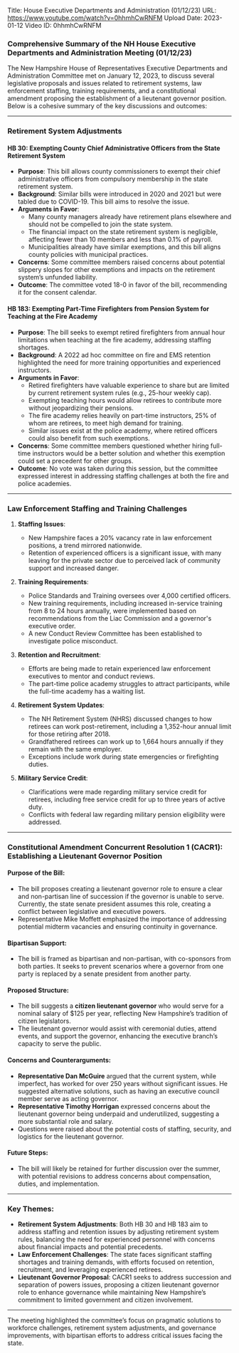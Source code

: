 Title: House Executive Departments and Administration (01/12/23)
URL: https://www.youtube.com/watch?v=0hhmhCwRNFM
Upload Date: 2023-01-12
Video ID: 0hhmhCwRNFM

### Comprehensive Summary of the NH House Executive Departments and Administration Meeting (01/12/23)

The New Hampshire House of Representatives Executive Departments and Administration Committee met on January 12, 2023, to discuss several legislative proposals and issues related to retirement systems, law enforcement staffing, training requirements, and a constitutional amendment proposing the establishment of a lieutenant governor position. Below is a cohesive summary of the key discussions and outcomes:

---

### **Retirement System Adjustments**

#### **HB 30: Exempting County Chief Administrative Officers from the State Retirement System**
- **Purpose**: This bill allows county commissioners to exempt their chief administrative officers from compulsory membership in the state retirement system.
- **Background**: Similar bills were introduced in 2020 and 2021 but were tabled due to COVID-19. This bill aims to resolve the issue.
- **Arguments in Favor**:
  - Many county managers already have retirement plans elsewhere and should not be compelled to join the state system.
  - The financial impact on the state retirement system is negligible, affecting fewer than 10 members and less than 0.1% of payroll.
  - Municipalities already have similar exemptions, and this bill aligns county policies with municipal practices.
- **Concerns**: Some committee members raised concerns about potential slippery slopes for other exemptions and impacts on the retirement system’s unfunded liability.
- **Outcome**: The committee voted 18-0 in favor of the bill, recommending it for the consent calendar.

#### **HB 183: Exempting Part-Time Firefighters from Pension System for Teaching at the Fire Academy**
- **Purpose**: The bill seeks to exempt retired firefighters from annual hour limitations when teaching at the fire academy, addressing staffing shortages.
- **Background**: A 2022 ad hoc committee on fire and EMS retention highlighted the need for more training opportunities and experienced instructors.
- **Arguments in Favor**:
  - Retired firefighters have valuable experience to share but are limited by current retirement system rules (e.g., 25-hour weekly cap).
  - Exempting teaching hours would allow retirees to contribute more without jeopardizing their pensions.
  - The fire academy relies heavily on part-time instructors, 25% of whom are retirees, to meet high demand for training.
  - Similar issues exist at the police academy, where retired officers could also benefit from such exemptions.
- **Concerns**: Some committee members questioned whether hiring full-time instructors would be a better solution and whether this exemption could set a precedent for other groups.
- **Outcome**: No vote was taken during this session, but the committee expressed interest in addressing staffing challenges at both the fire and police academies.

---

### **Law Enforcement Staffing and Training Challenges**

1. **Staffing Issues**:
   - New Hampshire faces a 20% vacancy rate in law enforcement positions, a trend mirrored nationwide.
   - Retention of experienced officers is a significant issue, with many leaving for the private sector due to perceived lack of community support and increased danger.

2. **Training Requirements**:
   - Police Standards and Training oversees over 4,000 certified officers.
   - New training requirements, including increased in-service training from 8 to 24 hours annually, were implemented based on recommendations from the Liac Commission and a governor's executive order.
   - A new Conduct Review Committee has been established to investigate police misconduct.

3. **Retention and Recruitment**:
   - Efforts are being made to retain experienced law enforcement executives to mentor and conduct reviews.
   - The part-time police academy struggles to attract participants, while the full-time academy has a waiting list.

4. **Retirement System Updates**:
   - The NH Retirement System (NHRS) discussed changes to how retirees can work post-retirement, including a 1,352-hour annual limit for those retiring after 2018.
   - Grandfathered retirees can work up to 1,664 hours annually if they remain with the same employer.
   - Exceptions include work during state emergencies or firefighting duties.

5. **Military Service Credit**:
   - Clarifications were made regarding military service credit for retirees, including free service credit for up to three years of active duty.
   - Conflicts with federal law regarding military pension eligibility were addressed.

---

### **Constitutional Amendment Concurrent Resolution 1 (CACR1): Establishing a Lieutenant Governor Position**

#### **Purpose of the Bill**:
- The bill proposes creating a lieutenant governor role to ensure a clear and non-partisan line of succession if the governor is unable to serve. Currently, the state senate president assumes this role, creating a conflict between legislative and executive powers.
- Representative Mike Moffett emphasized the importance of addressing potential midterm vacancies and ensuring continuity in governance.

#### **Bipartisan Support**:
- The bill is framed as bipartisan and non-partisan, with co-sponsors from both parties. It seeks to prevent scenarios where a governor from one party is replaced by a senate president from another party.

#### **Proposed Structure**:
- The bill suggests a **citizen lieutenant governor** who would serve for a nominal salary of $125 per year, reflecting New Hampshire’s tradition of citizen legislators.
- The lieutenant governor would assist with ceremonial duties, attend events, and support the governor, enhancing the executive branch’s capacity to serve the public.

#### **Concerns and Counterarguments**:
- **Representative Dan McGuire** argued that the current system, while imperfect, has worked for over 250 years without significant issues. He suggested alternative solutions, such as having an executive council member serve as acting governor.
- **Representative Timothy Horrigan** expressed concerns about the lieutenant governor being underpaid and underutilized, suggesting a more substantial role and salary.
- Questions were raised about the potential costs of staffing, security, and logistics for the lieutenant governor.

#### **Future Steps**:
- The bill will likely be retained for further discussion over the summer, with potential revisions to address concerns about compensation, duties, and implementation.

---

### **Key Themes**:
- **Retirement System Adjustments**: Both HB 30 and HB 183 aim to address staffing and retention issues by adjusting retirement system rules, balancing the need for experienced personnel with concerns about financial impacts and potential precedents.
- **Law Enforcement Challenges**: The state faces significant staffing shortages and training demands, with efforts focused on retention, recruitment, and leveraging experienced retirees.
- **Lieutenant Governor Proposal**: CACR1 seeks to address succession and separation of powers issues, proposing a citizen lieutenant governor role to enhance governance while maintaining New Hampshire’s commitment to limited government and citizen involvement.

---

The meeting highlighted the committee’s focus on pragmatic solutions to workforce challenges, retirement system adjustments, and governance improvements, with bipartisan efforts to address critical issues facing the state.